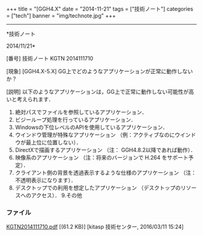 ﻿+++
title = "[GGH4.X"
date = "2014-11-21"
tags = ["技術ノート"]
categories = ["tech"]
banner = "img/technote.jpg"
+++

-----------------------------------------------------------------------------------------------------------------------------

*技術ノート

2014/11/21*


[番号]
技術ノート KGTN 2014111710

[現象]
[GGH4.X-5.X] GG上でどのようなアプリケーションが正常に動作しないか？

[説明]
以下のようなアプリケーションは，GG上で正常に動作しない可能性が高いと考えられます．

1. 絶対パスでファイルを参照しているアプリケーション．
2. ビジーループ処理を行っているアプリケーション．
3. Windowsの下位レベルのAPIを使用しているアプリケーション．
4. ウインドウ管理が特殊なアプリケーション
（例：アクティブなのにウインドウが最上位に位置しない）．
5. DirectXで描画するアプリケーション （注：
GGH4.8.2以降であれば動作）．
6. 映像系のアプリケーション （注：将来のバージョンで H.264
をサポート予定）．
7. クライアント側の背景を透過表示するような仕様のアプリケーション
（注：不透明表示になります）．
8. デスクトップでの利用を想定したアプリケーション
（デスクトップのリソースへのアクセス）．
9.その他


### ファイル

 
 


[KGTN2014111710.pdf](http://techreport.kitasp.net/attachments/download/2493/KGTN2014111710.pdf)
 [(61.2 KB)] [kitasp 技術センター, 2016/03/11
15:24]


 


 

